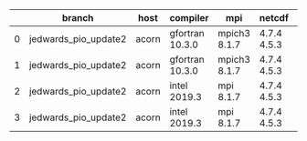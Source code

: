 |    | branch               | host   | compiler        | mpi          | netcdf      | o_g   | os    | build   | u_pass   | u_fail   | s_pass   | s_fail   | e_pass   | e_fail   |   nuopc_pass |   nuopc_fail | artifacts_hash                                                                                                                                                       | modified                   |
|----|----------------------|--------|-----------------|--------------|-------------|-------|-------|---------|----------|----------|----------|----------|----------|----------|--------------|--------------|----------------------------------------------------------------------------------------------------------------------------------------------------------------------|----------------------------|
|  0 | jedwards_pio_update2 | acorn  | gfortran 10.3.0 | mpich3 8.1.7 | 4.7.4 4.5.3 | O     | Linux | fail    | fail     | fail     | fail     | fail     | fail     | fail     |            0 |           50 | [artifacts](https://github.com/esmf-org/esmf-test-artifacts/tree/1cd9adf214bb54c67c46600b47f930d8a9aef35a/jedwards_pio_update2/acorn/gfortran/10.3.0/O/mpich3/8.1.7) | 2022-03-12 03:07:47.610338 |
|  1 | jedwards_pio_update2 | acorn  | gfortran 10.3.0 | mpich3 8.1.7 | 4.7.4 4.5.3 | g     | Linux | fail    | fail     | fail     | fail     | fail     | fail     | fail     |            0 |           50 | [artifacts](https://github.com/esmf-org/esmf-test-artifacts/tree/622e55cfb542a017a475c6862de74e6b1f094403/jedwards_pio_update2/acorn/gfortran/10.3.0/g/mpich3/8.1.7) | 2022-03-12 03:07:47.610345 |
|  2 | jedwards_pio_update2 | acorn  | intel 2019.3    | mpi 8.1.7    | 4.7.4 4.5.3 | O     | Linux | fail    | fail     | fail     | fail     | fail     | fail     | fail     |            0 |           50 | [artifacts](https://github.com/esmf-org/esmf-test-artifacts/tree/f37d11f439660bff8c3b34ac8dd6a184cb5cc9b3/jedwards_pio_update2/acorn/intel/2019.3/O/mpi/8.1.7)       | 2022-03-12 03:07:47.610350 |
|  3 | jedwards_pio_update2 | acorn  | intel 2019.3    | mpi 8.1.7    | 4.7.4 4.5.3 | g     | Linux | fail    | fail     | fail     | fail     | fail     | fail     | fail     |            0 |           50 | [artifacts](https://github.com/esmf-org/esmf-test-artifacts/tree/9398da2b204080d6cc7abde5314fde110827b970/jedwards_pio_update2/acorn/intel/2019.3/g/mpi/8.1.7)       | 2022-03-12 03:07:47.610314 |
